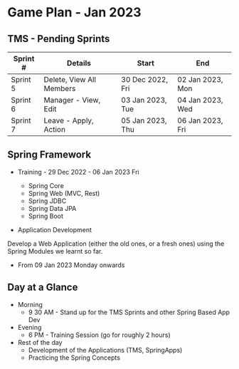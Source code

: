 # Game Plan - Jan 2023

## TMS - Pending Sprints

| Sprint # | Details | Start | End |
| ------- | ------- | ---- | ---- |
| Sprint 5 | Delete, View All Members | 30 Dec 2022, Fri | 02 Jan 2023, Mon |
| Sprint 6 | Manager - View, Edit  | 03 Jan 2023, Tue | 04 Jan 2023, Wed |
| Sprint 7 | Leave - Apply, Action | 05 Jan 2023, Thu | 06 Jan 2023, Fri |

## Spring Framework 

* Training - 29 Dec 2022 - 06 Jan 2023 Fri 
	- Spring Core
	- Spring Web (MVC, Rest)
	- Spring JDBC
	- Spring Data JPA
	- Spring Boot

* Application Development 

Develop a Web Application (either the old ones, or a fresh ones) using the Spring Modules we learnt so far. 

   - From 09 Jan 2023 Monday onwards

## Day at a Glance 

* Morning 
	* 9 30 AM - Stand up for the TMS Sprints and other Spring Based App Dev
* Evening
	* 6 PM - Training Session (go for roughly 2 hours)
* Rest of the day
	* Development of the Applications (TMS, SpringApps)
	* Practicing the Spring Concepts 
